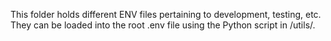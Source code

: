 This folder holds different ENV files pertaining to development, testing, etc. They can be loaded into the root .env file using the Python script in /utils/.

